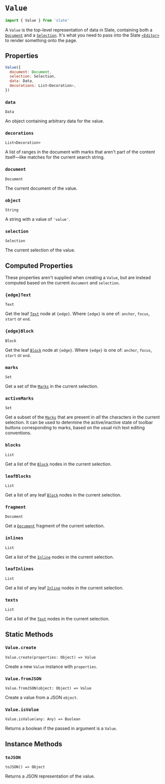 # `Value`

```js
import { Value } from 'slate'
```

A `Value` is the top-level representation of data in Slate, containing both a [`Document`](./document.md) and a [`Selection`](./selection.md). It's what you need to pass into the Slate [`<Editor>`](../slate-react/editor.md) to render something onto the page.

## Properties

```js
Value({
  document: Document,
  selection: Selection,
  data: Data,
  decorations: List<Decoration>,
})
```

### `data`

`Data`

An object containing arbitrary data for the value.

### `decorations`

`List<Decoration>`

A list of ranges in the document with marks that aren't part of the content itself—like matches for the current search string.

### `document`

`Document`

The current document of the value.

### `object`

`String`

A string with a value of `'value'`.

### `selection`

`Selection`

The current selection of the value.

## Computed Properties

These properties aren't supplied when creating a `Value`, but are instead computed based on the current `document` and `selection`.

### `{edge}Text`

`Text`

Get the leaf [`Text`](./text.md) node at `{edge}`. Where `{edge}` is one of: `anchor`, `focus`, `start` or `end`.

### `{edge}Block`

`Block`

Get the leaf [`Block`](./block.md) node at `{edge}`. Where `{edge}` is one of: `anchor`, `focus`, `start` or `end`.

### `marks`

`Set`

Get a set of the [`Marks`](./mark.md) in the current selection.

### `activeMarks`

`Set`

Get a subset of the [`Marks`](./mark.md) that are present in _all_ the characters in the current selection. It can be used to determine the active/inactive state of toolbar buttons corresponding to marks, based on the usual rich text editing conventions.

### `blocks`

`List`

Get a list of the [`Block`](./block.md) nodes in the current selection.

### `leafBlocks`

`List`

Get a list of any leaf [`Block`](./block.md) nodes in the current selection.

### `fragment`

`Document`

Get a [`Document`](./document.md) fragment of the current selection.

### `inlines`

`List`

Get a list of the [`Inline`](./inline.md) nodes in the current selection.

### `leafInlines`

`List`

Get a list of any leaf [`Inline`](./inline.md) nodes in the current selection.

### `texts`

`List`

Get a list of the [`Text`](./text.md) nodes in the current selection.

## Static Methods

### `Value.create`

`Value.create(properties: Object) => Value`

Create a new `Value` instance with `properties`.

### `Value.fromJSON`

`Value.fromJSON(object: Object) => Value`

Create a value from a JSON `object`.

### `Value.isValue`

`Value.isValue(any: Any) => Boolean`

Returns a boolean if the passed in argument is a `Value`.

## Instance Methods

### `toJSON`

`toJSON() => Object`

Returns a JSON representation of the value.

